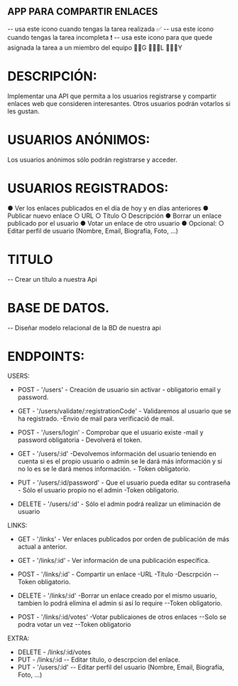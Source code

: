 
## APP PARA COMPARTIR ENLACES ## 
 -- usa este icono cuando tengas la tarea realizada ✅
 -- usa este icono cuando tengas la tarea incompleta ❗️
 -- usa este icono para que quede asignada la tarea a un miembro del equipo 🧔🏻G    👨🏻‍🦱L   👱🏻‍♀️Y

# DESCRIPCIÓN:
Implementar una API que permita a los usuarios registrarse y compartir enlaces web que consideren interesantes. 
Otros usuarios podrán votarlos si les gustan.

# USUARIOS ANÓNIMOS:
Los usuarios anónimos sólo podrán registrarse y acceder.

# USUARIOS REGISTRADOS:
● Ver los enlaces publicados en el día de hoy y en días anteriores
● Publicar nuevo enlace
○ URL
○ Título
○ Descripción
● Borrar un enlace publicado por el usuario
● Votar un enlace de otro usuario
● Opcional:
○ Editar perfil de usuario (Nombre, Email, Biografía, Foto, …)

# TITULO
-- Crear un título a nuestra Api

# BASE DE DATOS.
-- Diseñar modelo relacional de la BD de nuestra api

# ENDPOINTS:

USERS:

- POST - '/users' - Creación de usuario sin activar - obligatorio email y password.

- GET - '/users/validate/:registrationCode' - Validaremos al usuario que se ha registrado. -Envio de mail para verificació de mail.

- POST - '/users/login' - Comprobar que el usuario existe -mail y password obligatoria - Devolverá el token.

- GET - '/users/:id' -Devolvemos información del usuario teniendo en cuenta si es el propio usuario o admin se le dará más información y si no lo es se le dará menos información. - Token obligatorio.

- PUT - '/users/:id/password' - Que el usuario pueda editar su contraseña - Sólo el usuario propio no el admin -Token obligatorio.

- DELETE - '/users/:id' - Sólo el admin podrá realizar un eliminación de usuario

LINKS:

- GET - '/links' - Ver enlaces publicados por orden de publicación de más actual a anterior.

- GET - '/links/:id' - Ver información de una publicación específica.

- POST - '/links/:id' - Compartir un enlace -URL -Título -Descrpción --Token obligatorio.

- DELETE - '/links/:id' -Borrar un enlace creado por el mismo usuario, tambien lo podrá elimina el admin si así lo require --Token obligatorio.

- POST - '/links/:id/votes' -Votar publicaiones de otros enlaces --Solo se podra votar un vez --Token obligatorio

EXTRA:
- DELETE - /links/:id/votes
- PUT - /links/:id  -- Editar título, o descrpcion del enlace.
- PUT - '/users/:id' -- Editar perfil del usuario (Nombre, Email, Biografía, Foto, …)


















